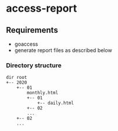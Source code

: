 # access-report

## Requirements

- goaccess
- generate report files as described below 

### Directory structure

```
dir root
+-- 2020
    +-- 01
        monthly.html
        +-- 01
            +-- daily.html
        +-- 02
        ...
    +-- 02
    ...
```
